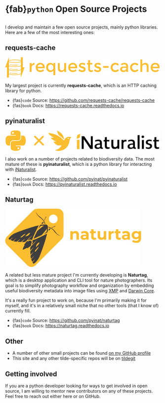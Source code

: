 # {fab}`python` Open Source Projects
```{tags} status:done, coding, python
```

I develop and maintain a few open source projects, mainly python libraries.
Here are a few of the most interesting ones:

## requests-cache
![](../assets/images/logo_requests_cache.png)

My largest project is currently **requests-cache**, which is an HTTP caching library for python.

* {fas}`code` Source: https://github.com/requests-cache/requests-cache
* {fas}`book` Docs: https://requests-cache.readthedocs.io

## pyinaturalist
![](../assets/images/logo_pyinaturalist.png)

I also work on a number of projects related to biodiversity data. The most mature of these is **pyinaturalist**, which is a python library for interacting with [iNaturalist](https://www.inaturalist.org/).

* {fas}`code` Source: https://github.com/pyinat/pyinaturalist
* {fas}`book` Docs: https://pyinaturalist.readthedocs.io

## Naturtag
![](../assets/images/logo_naturtag.png)

A related but less mature project I'm currently developing is **Naturtag**, which is a desktop
application and CLI tool for nature photographers. Its goal is to simplify photography workflow and
organization by embedding useful biodiversity metadata into image files using
[XMP](https://exiftool.org/TagNames/XMP.html) and [Darwin Core](https://www.tdwg.org/standards/dwc).

It's a really fun project to work on, because I'm primarily making it for myself, and it's in a
relatively small niche that no other tools (that I know of) currently fill.

* {fas}`code` Source:  https://github.com/pyinat/naturtag
* {fas}`book` Docs: https://naturtag.readthedocs.io

## Other
* A number of other small projects can be found [on my GitHub profile](https://github.com/jwcook)
* This site and any other tilde-specific repos will be on [tildegit](https://tildegit.org/jwcook)

## Getting involved
If you are a python developer looking for ways to get involved in open source, I am willing to
mentor new contributors on any of these projects. Feel free to reach out either here or on GitHub.